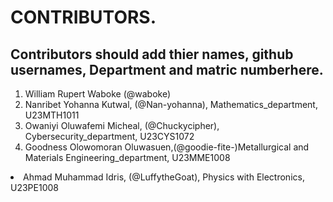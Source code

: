 # CONTRIBUTORS.
## Contributors should add thier names, github usernames, Department and matric numberhere.
<ol>
<li>William Rupert Waboke (@waboke)
<li>Nanribet Yohanna Kutwal, (@Nan-yohanna), Mathematics_department, U23MTH1011</li>
<li>Owaniyi Oluwafemi Micheal, (@Chuckycipher), Cybersecurity_department, U23CYS1072</li>
  <li>Goodness Olowomoran Oluwasuen,(@goodie-fite-)Metallurgical and Materials Engineering_department, U23MME1008</li>
</ol>
<li>Ahmad Muhammad Idris, (@LuffytheGoat), Physics with Electronics, U23PE1008</li>
